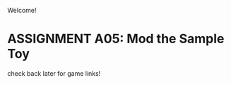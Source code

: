 Welcome!

# ASSIGNMENT A05: Mod the Sample Toy

check back later for game links!
<br><br><br><br><br>
